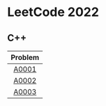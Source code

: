 # LeetCode 2022

## C++
|Problem|
|:-:|
|[A0001](./src/A0001/main.cc)|
|[A0002](./src/A0002/main.cc)|
|[A0003](./src/A0003/main.cc)|

